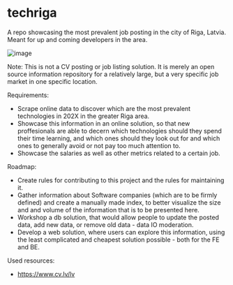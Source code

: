 # techriga
A repo showcasing the most prevalent job posting in the city of Riga, Latvia. Meant for up and coming developers in the area.


![image](https://github.com/JJeris/techriga/assets/60788469/e5229f62-94f8-4ffb-abf6-feaf473d8490)


Note: This is not a CV posting or job listing solution. It is merely an open source information repository for a relatively large, but a very specific job market in one specific location.

Requirements:
- Scrape online data to discover which are the most prevalent technologies in 202X in the greater Riga area.
- Showcase this information in an online solution, so that new proffesionals are able to decern which technologies should they spend their time learning, and which ones should they look out for and which ones to generally avoid or not pay too much attention to.
- Showcase the salaries as well as other metrics related to a certain job.

Roadmap:
- Create rules for contributing to this project and the rules for maintaining it.
- Gather information about Software companies (which are to be firmly defined) and create a manually made index, to better visualize the size and and volume of the information that is to be presented here.
- Workshop a db solution, that would allow people to update the posted data, add new data, or remove old data - data IO moderation.
- Develop a web solution, where users can explore this information, using the least complicated and cheapest solution possible - both for the FE and BE.

Used resources:
- https://www.cv.lv/lv
